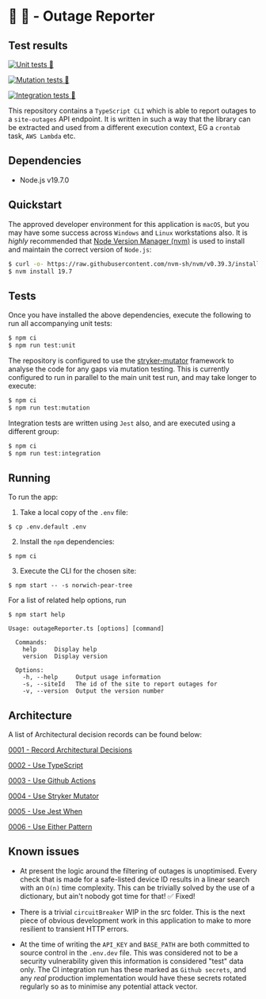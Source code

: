# 🐙 💪 - Outage Reporter

## Test results

[![Unit tests 🧪](https://github.com/thesheps/kf-outage-reporter/actions/workflows/unit-tests.yaml/badge.svg)](https://github.com/thesheps/kf-outage-reporter/actions/workflows/unit-tests.yaml)

[![Mutation tests 🧪](https://github.com/thesheps/kf-outage-reporter/actions/workflows/mutation-tests.yaml/badge.svg)](https://kf-outage-reporter.thesheps.dev/)

[![Integration tests 🧪](https://github.com/thesheps/kf-outage-reporter/actions/workflows/integration-tests.yaml/badge.svg)](https://github.com/thesheps/kf-outage-reporter/actions/workflows/integration-tests.yaml)

This repository contains a `TypeScript CLI` which is able to report outages to a `site-outages` API endpoint. It is written in such a way that the library can be extracted and used from a different execution context, EG a `crontab` task, `AWS Lambda` etc.

## Dependencies

- Node.js v19.7.0

## Quickstart

The approved developer environment for this application is `macOS`, but you may have some success across `Windows` and `Linux` workstations also. It is _highly_ recommended that [Node Version Manager (nvm)](https://github.com/nvm-sh/nvm) is used to install and maintain the correct version of `Node.js`:

```bash
$ curl -o- https://raw.githubusercontent.com/nvm-sh/nvm/v0.39.3/install.sh | bash
$ nvm install 19.7
```

## Tests

Once you have installed the above dependencies, execute the following to run all accompanying unit tests:

```bash
$ npm ci
$ npm run test:unit
```

The repository is configured to use the [stryker-mutator](https://stryker-mutator.io/) framework to analyse the code for any gaps via mutation testing. This is currently configured to run in parallel to the main unit test run, and may take longer to execute:

```bash
$ npm ci
$ npm run test:mutation
```

Integration tests are written using `Jest` also, and are executed using a different group:

```bash
$ npm ci
$ npm run test:integration
```

## Running

To run the app:

1. Take a local copy of the `.env` file:

```
$ cp .env.default .env
```

2. Install the `npm` dependencies:

```
$ npm ci
```

3. Execute the CLI for the chosen site:

```
$ npm start -- -s norwich-pear-tree
```

For a list of related help options, run

```
$ npm start help

Usage: outageReporter.ts [options] [command]

  Commands:
    help     Display help
    version  Display version

  Options:
    -h, --help     Output usage information
    -s, --siteId   The id of the site to report outages for
    -v, --version  Output the version number
```

## Architecture

A list of Architectural decision records can be found below:

[0001 - Record Architectural Decisions](0001-record-architecture-decisions.md)

[0002 - Use TypeScript](0002-use-typescript.md)

[0003 - Use Github Actions](0003-use-github-actions.md)

[0004 - Use Stryker Mutator](0004-use-stryker-mutator.md)

[0005 - Use Jest When](0005-use-jest-when.md)

[0006 - Use Either Pattern](0006-use-either-pattern.md)

## Known issues

- At present the logic around the filtering of outages is unoptimised. Every check that is made for a safe-listed device ID results in a linear search with an `O(n)` time complexity. This can be trivially solved by the use of a dictionary, but ain't nobody got time for that! ✅ Fixed!

- There is a trivial `circuitBreaker` WIP in the src folder. This is the next piece of obvious development work in this application to make to more resilient to transient HTTP errors.

- At the time of writing the `API_KEY` and `BASE_PATH` are both committed to source control in the `.env.dev` file. This was considered not to be a security vulnerability given this information is considered "test" data only. The CI integration run has these marked as `Github secrets`, and any _real_ production implementation would have these secrets rotated regularly so as to minimise any potential attack vector.
